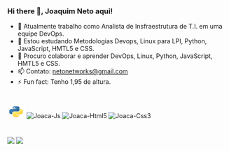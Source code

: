 ### Hi there 👋, Joaquim Neto aqui!

- 🔭 Atualmente trabalho como Analista de Insfraestrutura de T.I. em uma equipe DevOps.
- 🌱 Estou estudando Metodologias Devops, Linux para LPI, Python, JavaScript, HMTL5 e CSS.
- 👯 Procuro colaborar e aprender DevOps, Linux, Python, JavaScript, HMTL5 e CSS.
- 📫 Contato: netonetworks@gmail.com
- ⚡ Fun fact: Tenho 1,95 de altura.

#

<div style="display: inline_block">
  <img alt="Joaca-Python" height="30" width="40" src="https://raw.githubusercontent.com/devicons/devicon/master/icons/python/python-original.svg">
  <img alt="Joaca-Js" height="30" width="40" src="https://cdn.jsdelivr.net/gh/devicons/devicon/icons/javascript/javascript-original.svg">
  <img alt="Joaca-Html5" height="30" width="40" src="https://cdn.jsdelivr.net/gh/devicons/devicon/icons/html5/html5-plain-wordmark.svg">
  <img alt="Joaca-Css3" height="30" width="40" src="https://cdn.jsdelivr.net/gh/devicons/devicon/icons/css3/css3-plain-wordmark.svg">
</div>

#

<a href = "mailto:netonetworks@gmail.com"><img src="https://img.shields.io/badge/-Gmail-%23333?style=for-the-badge&logo=gmail&logoColor=white" target="_blank"></a>
<a href="https://www.linkedin.com/in/joaquimnogueiraneto"><img src="https://img.shields.io/badge/-LinkedIn-%230077B5?style=for-the-badge&logo=linkedin&logoColor=white" target="_blank"></a> 
